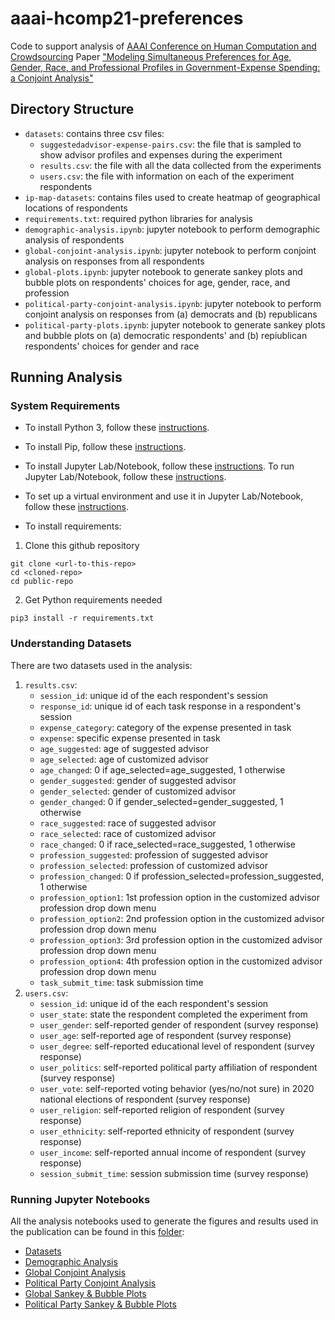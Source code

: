 # aaai-hcomp21-preferences
Code to support analysis of [AAAI Conference on Human Computation and Crowdsourcing](https://www.humancomputation.com/) Paper ["Modeling Simultaneous Preferences for Age, Gender, Race, and Professional Profiles in Government-Expense Spending: a Conjoint Analysis"]()

## Directory Structure
* `datasets`: contains three csv files:
  * `suggestedadvisor-expense-pairs.csv`: the file that is sampled to show advisor profiles and expenses during the experiment
  * `results.csv`: the file with all the data collected from the experiments
  * `users.csv`: the file with information on each of the experiment respondents
* `ip-map-datasets`: contains files used to create heatmap of geographical locations of respondents
* `requirements.txt`: required python libraries for analysis
* `demographic-analysis.ipynb`: jupyter notebook to perform demographic analysis of respondents
* `global-conjoint-analysis.ipynb`: jupyter notebook to perform conjoint analysis on responses from all respondents
* `global-plots.ipynb`: jupyter notebook to generate sankey plots and bubble plots on respondents' choices for age, gender, race, and profession
* `political-party-conjoint-analysis.ipynb`: jupyter notebook to perform conjoint analysis on responses from (a) democrats and (b) republicans
* `political-party-plots.ipynb`: jupyter notebook to generate sankey plots and bubble plots on (a) democratic respondents' and (b) repiublican respondents' choices for gender and race

## Running Analysis
### System Requirements

* To install Python 3, follow these [instructions](https://realpython.com/installing-python/). 
* To install Pip, follow these [instructions](https://pip.pypa.io/en/stable/installing/).
* To install Jupyter Lab/Notebook, follow these [instructions](https://jupyterlab.readthedocs.io/en/stable/getting_started/installation.html). To run Jupyter Lab/Notebook, follow these [instructions](https://jupyter.readthedocs.io/en/latest/running.html). 
* To set up a virtual environment and use it in Jupyter Lab/Notebook, follow these [instructions](https://janakiev.com/blog/jupyter-virtual-envs/).

* To install requirements:

1. Clone this github repository 
```
git clone <url-to-this-repo>
cd <cloned-repo>
cd public-repo
```
2. Get Python requirements needed
```
pip3 install -r requirements.txt
```
### Understanding Datasets
There are two datasets used in the analysis: 
1. `results.csv`:
    * `session_id`: unique id of the each respondent's session
    * `response_id`: unique id of each task response in a respondent's session
    * `expense_category`: category of the expense presented in task
    * `expense`: specific expense presented in task
    * `age_suggested`: age of suggested advisor
    * `age_selected`: age of customized advisor
    * `age_changed`: 0 if age_selected=age_suggested, 1 otherwise
    * `gender_suggested`: gender of suggested advisor
    * `gender_selected`: gender of customized advisor
    * `gender_changed`: 0 if gender_selected=gender_suggested, 1 otherwise 
    * `race_suggested`: race of suggested advisor
    * `race_selected`: race of customized advisor
    * `race_changed`: 0 if race_selected=race_suggested, 1 otherwise
    * `profession_suggested`: profession of suggested advisor
    * `profession_selected`: profession of customized advisor
    * `profession_changed`: 0 if profession_selected=profession_suggested, 1 otherwise
    * `profession_option1`: 1st profession option in the customized advisor profession drop down menu 
    * `profession_option2`: 2nd profession option in the customized advisor profession drop down menu 
    * `profession_option3`: 3rd profession option in the customized advisor profession drop down menu 
    * `profession_option4`: 4th profession option in the customized advisor profession drop down menu 
    * `task_submit_time`: task submission time
3. `users.csv`:
    * `session_id`: unique id of the each respondent's session
    * `user_state`: state the respondent completed the experiment from 
    * `user_gender`: self-reported gender of respondent (survey response)
    * `user_age`: self-reported age of respondent (survey response)
    * `user_degree`: self-reported educational level of respondent (survey response)
    * `user_politics`: self-reported political party affiliation of respondent (survey response)
    * `user_vote`: self-reported voting behavior (yes/no/not sure) in 2020 national elections of respondent (survey response)
    * `user_religion`: self-reported religion of respondent (survey response)
    * `user_ethnicity`: self-reported ethnicity of respondent (survey response)
    * `user_income`: self-reported annual income of respondent (survey response)
    * `session_submit_time`: session submission time (survey response)

### Running Jupyter Notebooks
All the analysis notebooks used to generate the figures and results used in the publication can be found in this [folder](/analysis):
* [Datasets](/analysis/datasets)
* [Demographic Analysis](/analysis/demographic-analysis.ipynb)
* [Global Conjoint Analysis](/analysis/global-conjoint-analysis.ipynb)
* [Political Party Conjoint Analysis](/analysis/political-party-conjoint-analysis.ipynb)
* [Global Sankey & Bubble Plots](/analysis/global-plots.ipynb)
* [Political Party Sankey & Bubble Plots](/analysis/political-party-plots.ipynb)

